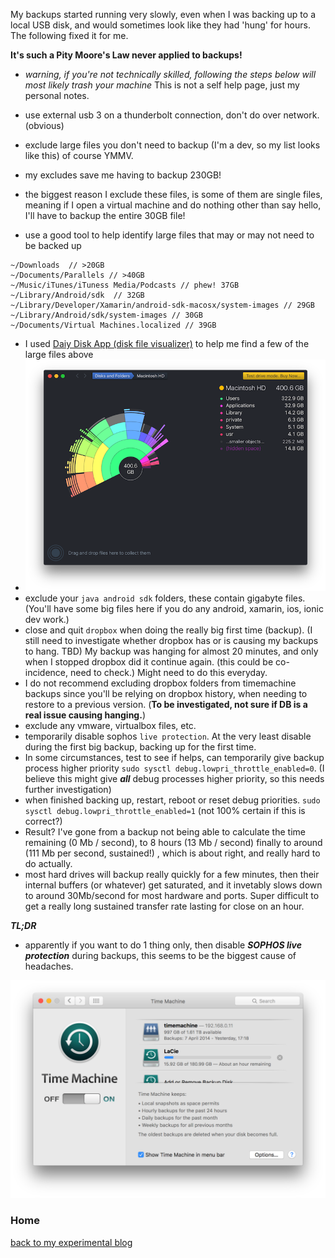 
My backups started running very slowly, even when I was backing up to a local USB disk, and would sometimes look like they had 'hung' for hours. The following fixed it for me.

**It's such a Pity Moore's Law never applied to backups!**

- *warning, if you're not technically skilled, following the steps below will most likely trash your machine* This is not a self help page, just my personal notes.

- use external usb 3 on a thunderbolt connection, don't do over network. (obvious)
- exclude large files you don't need to backup (I'm a dev, so my list looks like this) of course YMMV.
- my excludes save me having to backup 230GB! 
- the biggest reason I exclude these files, is some of them are single files, meaning if I open a virtual machine and do nothing other than say hello, I'll have to backup the entire 30GB file!
- use a good tool to help identify large files that may or may not need to be backed up

 ```
 ~/Downloads  // >20GB
 ~/Documents/Parallels // >40GB
 ~/Music/iTunes/iTuness Media/Podcasts // phew! 37GB
 ~/Library/Android/sdk  // 32GB
 ~/Library/Developer/Xamarin/android-sdk-macosx/system-images // 29GB
 ~/Library/Android/sdk/system-images // 30GB
 ~/Documents/Virtual Machines.localized // 39GB
 ```
- I used [Daiy Disk App (disk file visualizer)](https://daisydiskapp.com) to help me find a few of the large files above
 - ![Daisy disk](img/daisy-disk.png)
- exclude your `java android sdk` folders, these contain gigabyte files. (You'll have some big files here if you do any android, xamarin, ios, ionic dev work.)
- close and quit `dropbox` when doing the really big first time (backup). (I still need to investigate whether dropbox has or is causing my backups to hang. TBD) My backup was hanging for almost 20 minutes, and only when I stopped dropbox did it continue again. (this could be co-incidence, need to check.) Might need to do this everyday. 
- I do not recommend excluding dropbox folders from timemachine backups since you'll be relying on dropbox history, when needing to restore to a previous version. (**To be investigated, not sure if DB is a real issue causing hanging.**)
- exclude any vmware, virtualbox files, etc.
- temporarily disable sophos `live protection`. At the very least disable during the first big backup, backing up for the first time.
- In some circumstances, test to see if helps, can temporarily give backup process higher priority `sudo sysctl debug.lowpri_throttle_enabled=0`. (I believe this might give ***all*** debug processes higher priority, so this needs further investigation)
- when finished backing up, restart, reboot or reset debug priorities.  `sudo sysctl debug.lowpri_throttle_enabled=1` (not 100% certain if this is correct?)
- Result? I've gone from a backup not being able to calculate the time remaining (0 Mb / second), to 8 hours (13 Mb / second)  finally to around (111 Mb per second, sustained!) , which is about right, and really hard to do actually. 
- most hard drives will backup really quickly for a few minutes, then their internal buffers (or whatever) get saturated, and it invetably slows down to around 30Mb/second for most hardware and ports. Super difficult to get a really long sustained transfer rate lasting for close on an hour. 

***TL;DR***

- apparently if you want to do 1 thing only, then disable ***SOPHOS live protection*** during backups, this seems to be the biggest cause of headaches.

![Time machine finally backing up at a somewhat decent speed](img/time-machine-finally-backing-up-faster.png)

### Home

[back to my experimental blog](../../README.md)